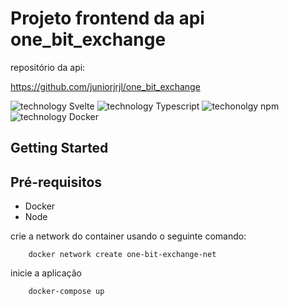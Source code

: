 # Projeto frontend da api one_bit_exchange
repositório da api:

https://github.com/juniorjrjl/one_bit_exchange

![technology Svelte](https://img.shields.io/badge/techonolgy-Svelte-orange)
![technology Typescript](https://img.shields.io/badge/techonolgy-Typescript-blue)
![techonolgy npm](https://img.shields.io/badge/techonolgy-npm-orange)
![technology Docker](https://img.shields.io/badge/techonolgy-Docker-blue)

## Getting Started

## Pré-requisitos

 - Docker
 - Node

crie a network do container usando o seguinte comando:

```
    docker network create one-bit-exchange-net
```


inicie a aplicação

```
    docker-compose up
```
